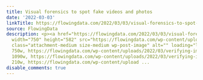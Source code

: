 ```yaml
---
title: Visual forensics to spot fake videos and photos
date: '2022-03-03'
linkTitle: https://flowingdata.com/2022/03/03/visual-forensics-to-spot-fake-videos-and-photos/
source: FlowingData
description: <p><a href="https://flowingdata.com/2022/03/03/visual-forensics-to-spot-fake-videos-and-photos/"><img
  width="750" height="582" src="https://flowingdata.com/wp-content/uploads/2022/03/verifying-images-750x582.jpeg"
  class="attachment-medium size-medium wp-post-image" alt="" loading="lazy" srcset="https://flowingdata.com/wp-content/uploads/2022/03/verifying-images-750x582.jpeg
  750w, https://flowingdata.com/wp-content/uploads/2022/03/verifying-images-1090x846.jpeg
  1090w, https://flowingdata.com/wp-content/uploads/2022/03/verifying-images-210x163.jpeg
  210w, https://flowingdata.com/wp-content/upload ...
disable_comments: true
---
```

<p><a href="https://flowingdata.com/2022/03/03/visual-forensics-to-spot-fake-videos-and-photos/"><img width="750" height="582" src="https://flowingdata.com/wp-content/uploads/2022/03/verifying-images-750x582.jpeg" class="attachment-medium size-medium wp-post-image" alt="" loading="lazy" srcset="https://flowingdata.com/wp-content/uploads/2022/03/verifying-images-750x582.jpeg 750w, https://flowingdata.com/wp-content/uploads/2022/03/verifying-images-1090x846.jpeg 1090w, https://flowingdata.com/wp-content/uploads/2022/03/verifying-images-210x163.jpeg 210w, https://flowingdata.com/wp-content/upload ...